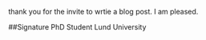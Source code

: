 thank you for the invite to wrtie a blog post. I am pleased.

##Signature 
PhD Student Lund University

